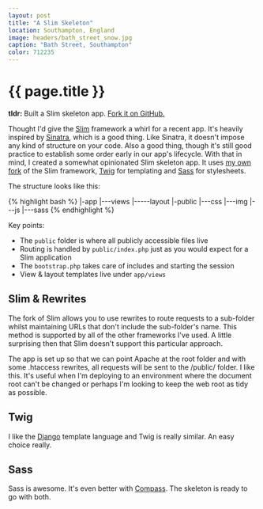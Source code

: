 ```yaml
---
layout: post
title: "A Slim Skeleton"
location: Southampton, England
image: headers/bath_street_snow.jpg
caption: "Bath Street, Southampton"
color: 712235
---
```


{{ page.title }}
================

**tldr:** Built a Slim skeleton app. [Fork it on GitHub.](https://github.com/MozMorris/slim-skeleton)


Thought I'd give the [Slim](http://www.slimframework.com/) framework a whirl for a recent app. It's heavily inspired by [Sinatra](http://www.sinatrarb.com/), which is a good thing. Like Sinatra, it doesn't impose any kind of structure on your code. Also a good thing, though it's still good practice to establish some order early in our app's lifecycle. With that in mind, I created a somewhat opinionated Slim skeleton app. It uses [my own fork](https://github.com/MozMorris/Slim/tree/webroot) of the Slim framework, [Twig](http://twig.sensiolabs.org/) for templating and [Sass](http://sass-lang.com/) for stylesheets.

The structure looks like this:

{% highlight bash %}
|-app
|---views
|-----layout
|-public
|---css
|---img
|---js
|---sass
{% endhighlight %}

Key points:

* The `public` folder is where all publicly accessible files live
* Routing is handled by `public/index.php` just as you would expect for a Slim application
* The `bootstrap.php` takes care of includes and starting the session
* View & layout templates live under `app/views`

## Slim & Rewrites

The fork of Slim allows you to use rewrites to route requests to a sub-folder whilst maintaining URLs that don't include the sub-folder's name. This method is supported by all of the other frameworks I've used. A little surprising then that Slim doesn't support this particular approach.

The app is set up so that we can point Apache at the root folder and with some .htaccess rewrites, all requests will be sent to the /public/ folder. I like this. It's useful when I'm deploying to an environment where the document root can't be changed or perhaps I'm looking to keep the web root as tidy as possible.

## Twig

I like the [Django](https://www.djangoproject.com/) template language and Twig is really similar. An easy choice really.

## Sass

Sass is awesome. It's even better with [Compass](http://compass-style.org/). The skeleton is ready to go with both.


